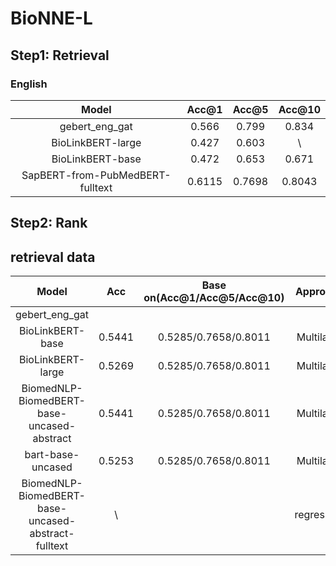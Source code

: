 # BioNNE-L

## Step1: Retrieval

### English

|              Model               | Acc@1  | Acc@5  | Acc@10 |
| :------------------------------: | :----: | :----: | :----: |
|          gebert_eng_gat          | 0.566  | 0.799  | 0.834  |
|        BioLinkBERT-large         | 0.427  | 0.603  |   \    |
|         BioLinkBERT-base         | 0.472  | 0.653  | 0.671  |
| SapBERT-from-PubMedBERT-fulltext | 0.6115 | 0.7698 | 0.8043 |



## Step2: Rank

## retrieval data

|                        Model                        |  Acc   | Base on(Acc@1/Acc@5/Acc@10) |  Approach  |
| :-------------------------------------------------: | :----: | :-------------------------: | :--------: |
|                   gebert_eng_gat                    |        |                             |            |
|                  BioLinkBERT-base                   | 0.5441 |    0.5285/0.7658/0.8011     | Multilabel |
|                  BioLinkBERT-large                  | 0.5269 |    0.5285/0.7658/0.8011     | Multilabel |
|     BiomedNLP-BiomedBERT-base-uncased-abstract      | 0.5441 |    0.5285/0.7658/0.8011     | Multilabel |
|                  bart-base-uncased                  | 0.5253 |    0.5285/0.7658/0.8011     | Multilabel |
| BiomedNLP-BiomedBERT-base-uncased-abstract-fulltext |   \    |                             | regression |